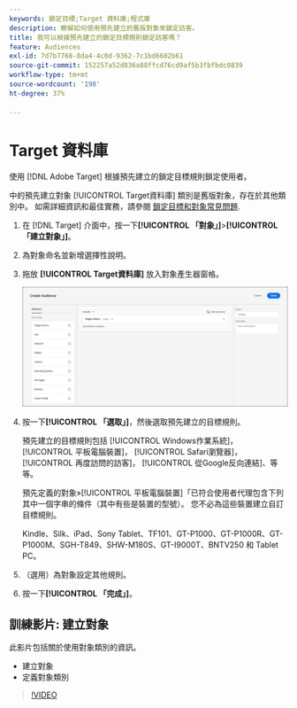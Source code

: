 ```yaml
---
keywords: 鎖定目標;Target 資料庫;程式庫
description: 瞭解如何使用預先建立的舊版對象來鎖定訪客。
title: 我可以根據預先建立的鎖定目標規則鎖定訪客嗎？
feature: Audiences
exl-id: 7d7b7768-8da4-4c0d-9362-7c1bd6602b61
source-git-commit: 152257a52d836a88ffcd76cd9af5b3fbfbdc0839
workflow-type: tm+mt
source-wordcount: '198'
ht-degree: 37%

---
```


# Target 資料庫

使用 [!DNL Adobe Target] 根據預先建立的鎖定目標規則鎖定使用者。

中的預先建立對象 [!UICONTROL Target資料庫] 類別是舊版對象，存在於其他類別中。 如需詳細資訊和最佳實務，請參閱 [鎖定目標和對象常見問題](/help/main/c-target/c-troubleshooting-targets-and-audiences/troubleshooting-targets-and-audiences.md#concept_C4EE4B8F4840430CBD798D579A8F208D).

1. 在 [!DNL Target] 介面中，按一下&#x200B;**[!UICONTROL 「對象」]**>**[!UICONTROL 「建立對象」]**。
1. 為對象命名並新增選擇性說明。
1. 拖放 **[!UICONTROL Target資料庫]** 放入對象產生器窗格。

   ![定位程式庫](assets/target_library.png)

1. 按一下&#x200B;**[!UICONTROL 「選取」]**，然後選取預先建立的目標規則。

   預先建立的目標規則包括 [!UICONTROL Windows作業系統]， [!UICONTROL 平板電腦裝置]， [!UICONTROL Safari瀏覽器]， [!UICONTROL 再度訪問的訪客]， [!UICONTROL 從Google反向連結]、等等。

   預先定義的對象»[!UICONTROL 平板電腦裝置]「已符合使用者代理包含下列其中一個字串的條件（其中有些是裝置的型號）。 您不必為這些裝置建立自訂目標規則。

   Kindle、Silk、iPad、Sony Tablet、TF101、GT-P1000、GT-P1000R、GT-P1000M、SGH-T849、SHW-M180S、GT-I9000T、BNTV250 和 Tablet PC。

1. （選用）為對象設定其他規則。
1. 按一下&#x200B;**[!UICONTROL 「完成」]**。

## 訓練影片: 建立對象

此影片包括關於使用對象類別的資訊。

* 建立對象
* 定義對象類別

>[!VIDEO](https://video.tv.adobe.com/v/17392)
